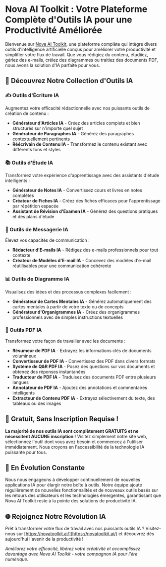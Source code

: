 # Nova AI Toolkit : Votre Plateforme Complète d'Outils IA pour une Productivité Améliorée

Bienvenue sur [Nova AI Toolkit](https://novatoolkit.ai/), une plateforme complète qui intègre divers outils d'intelligence artificielle conçus pour améliorer votre productivité et simplifier votre flux de travail. Que vous rédigiez du contenu, étudiiez, gériez des e-mails, créiez des diagrammes ou traitiez des documents PDF, nous avons la solution d'IA parfaite pour vous.

## 🚀 Découvrez Notre Collection d'Outils IA

### ✍️ Outils d'Écriture IA
Augmentez votre efficacité rédactionnelle avec nos puissants outils de création de contenu :
- **Générateur d'Articles IA** - Créez des articles complets et bien structurés sur n'importe quel sujet
- **Générateur de Paragraphes IA** - Générez des paragraphes contextuellement pertinents
- **Réécrivain de Contenu IA** - Transformez le contenu existant avec différents tons et styles

### 📚 Outils d'Étude IA
Transformez votre expérience d'apprentissage avec des assistants d'étude intelligents :
- **Générateur de Notes IA** - Convertissez cours et livres en notes complètes
- **Créateur de Fiches IA** - Créez des fiches efficaces pour l'apprentissage par répétition espacée
- **Assistant de Révision d'Examen IA** - Générez des questions pratiques et des plans d'étude

### 📧 Outils de Messagerie IA
Élevez vos capacités de communication :
- **Rédacteur d'E-mails IA** - Rédigez des e-mails professionnels pour tout contexte
- **Créateur de Modèles d'E-mail IA** - Concevez des modèles d'e-mail réutilisables pour une communication cohérente

### 📊 Outils de Diagramme IA
Visualisez des idées et des processus complexes facilement :
- **Générateur de Cartes Mentales IA** - Générez automatiquement des cartes mentales à partir de votre texte ou de concepts
- **Générateur d'Organigrammes IA** - Créez des organigrammes professionnels avec de simples instructions textuelles

### 📄 Outils PDF IA
Transformez votre façon de travailler avec les documents :
- **Résumeur de PDF IA** - Extrayez les informations clés de documents volumineux
- **Convertisseur de PDF IA** - Convertissez des PDF dans divers formats
- **Système de Q&R PDF IA** - Posez des questions sur vos documents et obtenez des réponses instantanées
- **Traducteur de PDF IA** - Traduisez des documents PDF entre plusieurs langues
- **Annotateur de PDF IA** - Ajoutez des annotations et commentaires intelligents
- **Extracteur de Contenu PDF IA** - Extrayez sélectivement du texte, des tableaux ou des images

## 💯 Gratuit, Sans Inscription Requise !

**La majorité de nos outils IA sont complètement GRATUITS et ne nécessitent AUCUNE inscription !** Visitez simplement notre site web, sélectionnez l'outil dont vous avez besoin et commencez à l'utiliser immédiatement. Nous croyons en l'accessibilité de la technologie IA puissante pour tous.

## 🔮 En Évolution Constante

Nous nous engageons à développer continuellement de nouvelles applications IA pour élargir notre boîte à outils. Notre équipe ajoute régulièrement de nouvelles fonctionnalités et de nouveaux outils basés sur les retours des utilisateurs et les technologies émergentes, garantissant que Nova AI Toolkit reste à la pointe des solutions de productivité IA.

## 🌐 Rejoignez Notre Révolution IA

Prêt à transformer votre flux de travail avec nos puissants outils IA ? Visitez-nous sur [https://novatoolkit.ai/](https://novatoolkit.ai/) et découvrez dès aujourd'hui l'avenir de la productivité !

*Améliorez votre efficacité, libérez votre créativité et accomplissez davantage avec Nova AI Toolkit - votre compagnon IA pour l'ère numérique.*
